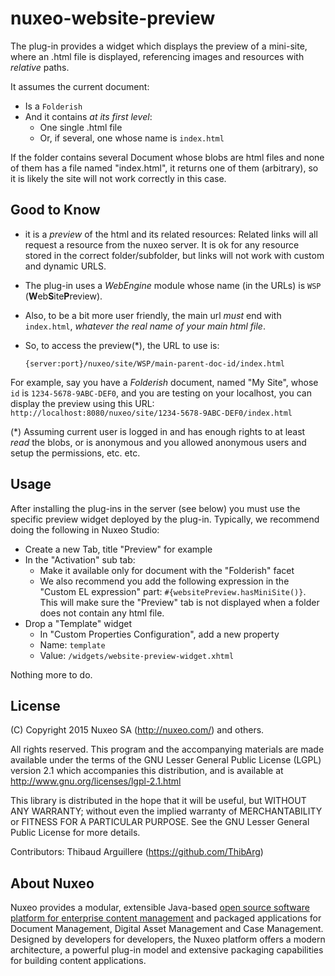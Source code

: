 # nuxeo-website-preview



The plug-in provides a widget which displays the preview of a mini-site, where an .html file is displayed, referencing images and resources with _relative_ paths.

It assumes the current document:

* Is a `Folderish`
* And it contains _at its first level_:
  * One single .html file
  * Or, if several, one whose name is `index.html`

If the folder contains several Document whose blobs are html files and none of them has a file named "index.html", it returns one of them (arbitrary), so it is likely the site will not work correctly in this case.

## Good to Know
* it is a _preview_ of the html and its related resources: Related links will all request a resource from the nuxeo server. It is ok for any resource stored in the correct folder/subfolder, but links will not work with custom and dynamic URLS.

* The plug-in uses a _WebEngine_ module whose name (in the URLs) is `WSP` (**W**eb**S**ite**P**review).

* Also, to be a bit more user friendly, the main url _must_ end with `index.html`, _whatever the real name of your main html file_.

* So, to access the preview(*), the URL to use is:

    `{server:port}/nuxeo/site/WSP/main-parent-doc-id/index.html`

For example, say you have a _Folderish_ document, named "My Site", whose `id` is `1234-5678-9ABC-DEF0`, and you are testing on your localhost, you can display the preview using this URL: `http://localhost:8080/nuxeo/site/1234-5678-9ABC-DEF0/index.html`

(*) Assuming current user is logged in and has enough rights to at least _read_ the blobs, or is anonymous and you allowed anonymous users and setup the permissions, etc. etc.



## Usage

After installing the plug-ins in the server (see below) you must use the specific preview widget deployed by the plug-in. Typically, we recommend doing the following in Nuxeo Studio:

* Create a new Tab, title "Preview" for example
* In the "Activation" sub tab:
  * Make it available only for document with the "Folderish" facet
  * We also recommend you add the following expression in the "Custom EL expression" part: `#{websitePreview.hasMiniSite()}`. This will make sure the "Preview" tab is not displayed when a folder does not contain any html file.
* Drop a "Template" widget
  * In "Custom Properties Configuration", add a new property
  * Name:  `template`
  * Value: `/widgets/website-preview-widget.xhtml`

Nothing more to do.

## License
(C) Copyright 2015 Nuxeo SA (http://nuxeo.com/) and others.

All rights reserved. This program and the accompanying materials
are made available under the terms of the GNU Lesser General Public License
(LGPL) version 2.1 which accompanies this distribution, and is available at
http://www.gnu.org/licenses/lgpl-2.1.html

This library is distributed in the hope that it will be useful,
but WITHOUT ANY WARRANTY; without even the implied warranty of
MERCHANTABILITY or FITNESS FOR A PARTICULAR PURPOSE. See the GNU
Lesser General Public License for more details.

Contributors:
Thibaud Arguillere (https://github.com/ThibArg)

## About Nuxeo

Nuxeo provides a modular, extensible Java-based [open source software platform for enterprise content management](http://www.nuxeo.com) and packaged applications for Document Management, Digital Asset Management and Case Management. Designed by developers for developers, the Nuxeo platform offers a modern architecture, a powerful plug-in model and extensive packaging capabilities for building content applications.
